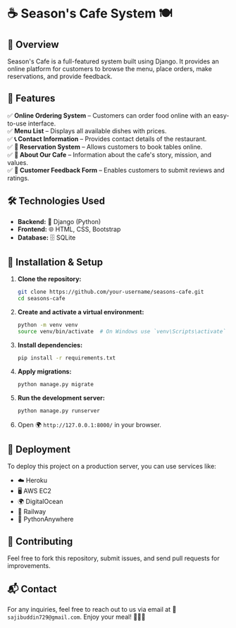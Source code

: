 # ☕ Season's Cafe System 🍽️

## 🌟 Overview
Season's Cafe is a full-featured system built using Django. It provides an online platform for customers to browse the menu, place orders, make reservations, and provide feedback.

## 🚀 Features
✅ **Online Ordering System** – Customers can order food online with an easy-to-use interface.  
✅ **Menu List** – Displays all available dishes with prices.  
✅ **📞 Contact Information** – Provides contact details of the restaurant.  
✅ **📅 Reservation System** – Allows customers to book tables online.  
✅ **🏡 About Our Cafe** – Information about the cafe's story, mission, and values.  
✅ **📝 Customer Feedback Form** – Enables customers to submit reviews and ratings.  

## 🛠️ Technologies Used
- **Backend:** 🐍 Django (Python)
- **Frontend:** 🌐 HTML, CSS, Bootstrap
- **Database:** 🗄️ SQLite 

## 🔧 Installation & Setup
1. **Clone the repository:**
   ```sh
   git clone https://github.com/your-username/seasons-cafe.git
   cd seasons-cafe
   ```
2. **Create and activate a virtual environment:**
   ```sh
   python -m venv venv
   source venv/bin/activate  # On Windows use `venv\Scripts\activate`
   ```
3. **Install dependencies:**
   ```sh
   pip install -r requirements.txt
   ```
4. **Apply migrations:**
   ```sh
   python manage.py migrate
   ```
5. **Run the development server:**
   ```sh
   python manage.py runserver
   ```
6. Open 🌍 `http://127.0.0.1:8000/` in your browser.

## 🚢 Deployment
To deploy this project on a production server, you can use services like:
- ☁️ Heroku
- 🖥️ AWS EC2
- 🌍 DigitalOcean
- 🚆 Railway
- 🐍 PythonAnywhere

## 🤝 Contributing
Feel free to fork this repository, submit issues, and send pull requests for improvements.


## 📬 Contact
For any inquiries, feel free to reach out to us via email at 📧 `sajibuddin729@gmail.com`. Enjoy your meal! 🍕🍔🥗

